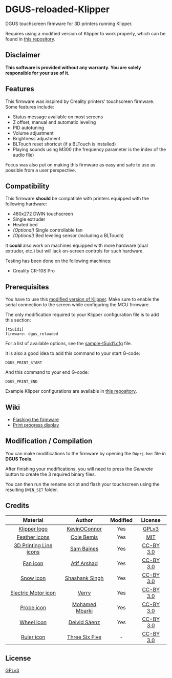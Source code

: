# DGUS-reloaded-Klipper

DGUS touchscreen firmware for 3D printers running Klipper.

Requires using a modified version of Klipper to work properly, which can be found in [this repository](https://github.com/Desuuuu/klipper).

## Disclaimer
**This software is provided without any warranty. You are solely responsible for your use of it.**

## Features

This firmware was inspired by Creality printers' touchscreen firmware. Some features include:

* Status message available on most screens
* Z offset, manual and automatic leveling
* PID autotuning
* Volume adjustment
* Brightness adjustment
* BLTouch reset shortcut (if a BLTouch is installed)
* Playing sounds using M300 (the frequency parameter is the index of the audio file)

Focus was also put on making this firmware as easy and safe to use as possible from a user perspective.

## Compatibility
This firmware **should** be compatible with printers equipped with the following hardware:

* 480x272 DWIN touchscreen
* Single extruder
* Heated bed
* *(Optional)* Single controllable fan
* *(Optional)* Bed leveling sensor (including a BLTouch)

It **could** also work on machines equipped with more hardware (dual extruder, etc.) but will lack on-screen controls for such hardware.

Testing has been done on the following machines:

* Creality CR-10S Pro

## Prerequisites
You have to use this [modified version of Klipper](https://github.com/Desuuuu/klipper). Make sure to enable the serial connection to the screen while configuring the MCU firmware.

The only modification required to your Klipper configuration file is to add this section:
```
[t5uid1]
firmware: dgus_reloaded
```

For a list of available options, see the [sample-t5uid1.cfg](https://github.com/Desuuuu/klipper/blob/master/config/sample-t5uid1.cfg) file.

It is also a good idea to add this command to your start G-code:
```
DGUS_PRINT_START
```
And this command to your end G-code:
```
DGUS_PRINT_END
```

Example Klipper configurations are available in [this repository](https://github.com/Desuuuu/DGUS-reloaded-Klipper-config).

## Wiki
* [Flashing the firmware](https://github.com/Desuuuu/DGUS-reloaded-Klipper/wiki/Flashing-the-firmware)
* [Print progress display](https://github.com/Desuuuu/DGUS-reloaded-Klipper/wiki/Print-progress-display)

## Modification / Compilation
You can make modifications to the firmware by opening the `DWprj.hmi` file in **DGUS Tools**.

After finishing your modifications, you will need to press the *Generate* button to create the 3 required binary files.

You can then run the rename script and flash your touchscreen using the resulting `DWIN_SET` folder.

## Credits
| Material                                                                       | Author                                                    | Modified | License                                                               |
|:------------------------------------------------------------------------------:|:---------------------------------------------------------:|:--------:|:---------------------------------------------------------------------:|
| [Klipper logo](https://github.com/KevinOConnor/klipper)                        | [KevinOConnor](https://github.com/KevinOConnor)           | Yes      | [GPLv3](http://www.gnu.org/licenses/gpl-3.0.html)                     |
| [Feather icons](https://feathericons.com/)                                     | [Cole Bemis](https://twitter.com/colebemis)               | Yes      | [MIT](https://github.com/feathericons/feather/blob/master/LICENSE)    |
| [3D Printing Line icons](https://www.iconfinder.com/iconsets/3d-printing-line) | [Sam Baines](https://www.iconfinder.com/conceptbaines)    | Yes      | [CC-BY 3.0](https://creativecommons.org/licenses/by/3.0/legalcode)    |
| [Fan icon](https://thenounproject.com/term/fan/1153915/)                       | [Atif Arshad](https://thenounproject.com/atifarshad/)     | Yes      | [CC-BY 3.0](https://creativecommons.org/licenses/by/3.0/us/legalcode) |
| [Snow icon](https://thenounproject.com/term/snow/1959859/)                     | [Shashank Singh](https://thenounproject.com/rshashank19/) | Yes      | [CC-BY 3.0](https://creativecommons.org/licenses/by/3.0/us/legalcode) |
| [Electric Motor icon](https://thenounproject.com/term/electric-motor/2734486/) | [Verry](https://thenounproject.com/verry.dsign.creative)  | Yes      | [CC-BY 3.0](https://creativecommons.org/licenses/by/3.0/us/legalcode) |
| [Probe icon](https://thenounproject.com/term/probe/1841345/)                   | [Mohamed Mbarki](https://thenounproject.com/mb.icons)     | Yes      | [CC-BY 3.0](https://creativecommons.org/licenses/by/3.0/us/legalcode) |
| [Wheel icon](https://thenounproject.com/term/wheel/92430/)                     | [Deivid Sáenz](https://thenounproject.com/deivid.saenz)   | Yes      | [CC-BY 3.0](https://creativecommons.org/licenses/by/3.0/us/legalcode) |
| [Ruler icon](https://thenounproject.com/term/ruler/1738925/)                   | [Three Six Five](https://thenounproject.com/365)          | -        | [CC-BY 3.0](https://creativecommons.org/licenses/by/3.0/us/legalcode) |

## License
[GPLv3](http://www.gnu.org/licenses/gpl-3.0.html)
